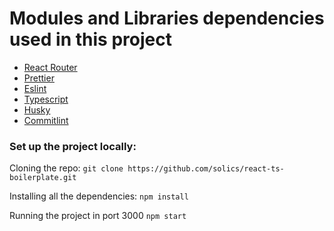 # Modules and Libraries dependencies used in this project

- [React Router](https://v5.reactrouter.com/web/guides/quick-start)
- [Prettier](https://prettier.io/)
- [Eslint](https://eslint.org/)
- [Typescript](https://www.typescriptlang.org/)
- [Husky](https://typicode.github.io/)
- [Commitlint](https://commitlint.js.org/)

### Set up the project locally:

Cloning the repo:
`git clone https://github.com/solics/react-ts-boilerplate.git`

Installing all the dependencies:
`npm install`

Running the project in port 3000
`npm start`
